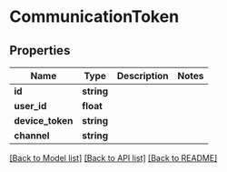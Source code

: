 # CommunicationToken

## Properties
Name | Type | Description | Notes
------------ | ------------- | ------------- | -------------
**id** | **string** |  | 
**user_id** | **float** |  | 
**device_token** | **string** |  | 
**channel** | **string** |  | 

[[Back to Model list]](../README.md#documentation-for-models) [[Back to API list]](../README.md#documentation-for-api-endpoints) [[Back to README]](../README.md)


